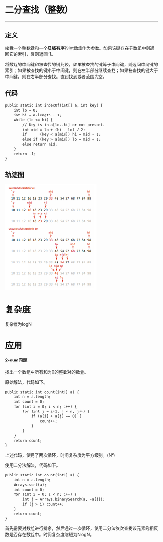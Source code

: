 # 二分查找（整数）

---

## 定义

接受一个整数键和一个**已经有序**的int数组作为参数。如果该键存在于数组中则返回它的索引，否则返回-1。

将数组的中间键和被查找的键比较，如果被查找的键等于中间键，则返回中间键的索引；如果被查找的键小于中间键，则在左半部分继续查找；如果被查找的键大于中间键，则在右半部分查找。直到找到或者范围为空。

## 代码

```
public static int indexOf(int[] a, int key) {
    int lo = 0;
    int hi = a.length - 1;
    while (lo <= hi) {
        // Key is in a[lo..hi] or not present.
        int mid = lo + (hi - lo) / 2;
        if      (key < a[mid]) hi = mid - 1;
        else if (key > a[mid]) lo = mid + 1;
        else return mid;
    }
    return -1;
}
```

## 轨迹图

![](/assets/basic/binarySearch_trace.png)

# 复杂度

复杂度为logN

# 应用

#### 2-sum问题

找出一个数组中所有和为0的整数对的数量。

原始解法，代码如下。

```
public static int count(int[] a) {
    int n = a.length;
    int count = 0;
    for (int i = 0; i < n; i++) {
        for (int j = i+1; j < n; j++) {
            if (a[i] + a[j] == 0) {
                count++;
            }
        }
    }
    return count;
}
```

上述代码，使用了两次循环，时间复杂度为平方级别。\(N²\)

使用二分法解法，代码如下。

```
public static int count(int[] a) {
    int n = a.length;
    Arrays.sort(a);
    int count = 0;
    for (int i = 0; i < n; i++) {
        int j = Arrays.binarySearch(a, -a[i]);
        if (j > i) count++;
    }
    return count;
}
```

首先需要对数组进行排序，然后通过一次循环，使用二分法依次查找该元素的相反数是否存在数组中。时间复杂度缩短为NlogN。

